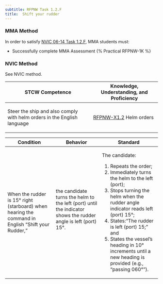 ```yaml
---
subtitle: RFPNW Task 1.2.F 
title:  Shift your rudder
---
```



### MMA Method

In order to satisfy  [NVIC 06-14  Task  1.2.F](/stcw23/assets/images/nvic-06-14.pdf), MMA students must:

* Successfully complete MMA Assessment {% Practical RFPNW-1K %}


### NVIC Method

<a onclick="togglevisibility('nvic_methods')" >See NVIC method.</a>

<div id='nvic_methods' class='hide'>

<table>
<thead>
<tr>
<th class='forty'> STCW Competence </th>
<th class='sixty'> Knowledge, Understanding, and Proficiency </th>
</tr>
</thead>




<tbody>
<tr><td markdown='1'>

Steer the ship and also comply with helm orders in the English language

</td><td markdown='1'>

[RFPNW-X1.2](../../tables/24.html#RFPNW-X1.2) Helm orders

</td></tr>


</tbody>
</table>


<table>
<thead>
<tr><th class='twenty'>  Condition </th><th class='twenty'> Behavior </th><th  class='sixty'>Standard </th></tr>
</thead>
<tbody >



<tr><td markdown='1'>

When the rudder is 15° right (starboard) when hearing the command in English “Shift your Rudder,”

</td><td markdown='1'>

the candidate turns the helm to the left (port) until the indicator shows the rudder angle is left (port) 15°.

<br>

<div class="tooltip">
<span class="tooltiptext">
</span>
</div>


</td><td markdown='1'>

The candidate:

1. Repeats the order;
2. Immediately turns the helm  to the left (port);
3. Stops turning the helm when the rudder angle indicator reads left (port) 15°;
4. States:“The rudder is left (port) 15;” and
5. States the vessel’s heading in 10° increments until a new heading is provided (e.g., “passing 060°”).

</td></tr>
</tbody>
</table>
</div>
